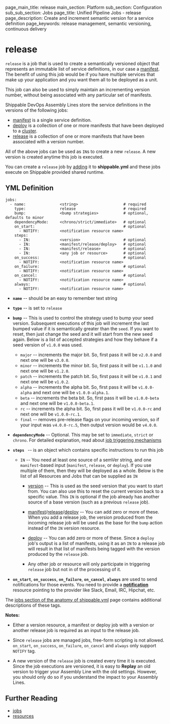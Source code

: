 page_main_title: release
main_section: Platform
sub_section: Configuration
sub_sub_section: Jobs
page_title: Unified Pipeline Jobs - release
page_description: Create and increment semantic version for a service definition
page_keywords: release management, semantic versioning, continuous delivery


# release
`release` is a job that is used to create a semantically versioned object that represents an immutable list of service definitions, in our case a [manifest](/platform/workflow/job/manifest/). The benefit of using this job would be if you have multiple services that make up your application and you want them all to be deployed as a unit.

This job can also be used to simply maintain an incrementing version number, without being associated with any particular set of manifests.


Shippable DevOps Assembly Lines store the service definitions in the versions of the following jobs:

* [manifest](/platform/workflow/job/manifest) is a single service definition.
* [deploy](/platform/workflow/job/deploy) is a collection of one or more manifests that have been deployed to a [cluster](/platform/workflow/resource/cluster/).
* [release](/platform/workflow/job/release) is a collection of one or more manifests that have been associated with a version number.

All of the above jobs can be used as `IN`s to create a new `release`. A new version is created anytime this job is executed.

You can create a `release` job by [adding](/platform/tutorial/workflow/crud-job#adding) it to **shippable.yml** and these jobs execute on Shippable provided shared runtime.


## YML Definition

```
jobs:
  - name:               <string>                    # required
    type:               release                     # required
    bump:               <bump strategies>           # optional, defaults to minor
    dependencyMode:     <chrono/strict/immediate>   # optional
    on_start:                                       # optional
      - NOTIFY:         <notification resource name>
    steps:
      - IN:             <version>                   # optional
      - IN:             <manifest/release/deploy>   # optional
      - IN:             <manifest/release>          # optional
      - IN:             <any job or resource>       # optional
    on_success:                                     # optional
      - NOTIFY:         <notification resource name>
    on_failure:                                     # optional
      - NOTIFY:         <notification resource name>
    on_cancel:                                      # optional
      - NOTIFY:         <notification resource name>
    always:                                         # optional
      - NOTIFY:         <notification resource name>
```

* **`name`** -- should be an easy to remember text string

* **`type`** -- is set to `release`

* **`bump`** -- This is used to control the strategy used to bump your seed version. Subsequent executions of this job will increment the last bumped value if it is semantically greater than the `seed`. If you want to reset, then just change the seed and it will start from the new seed again. Below is a list of accepted strategies and how they behave if a seed version of `v1.0.0` was used.
    * `major` -- increments the major bit. So, first pass it will be `v2.0.0` and next one will be `v3.0.0`.
    * `minor` -- increments the minor bit. So, first pass it will be `v1.1.0` and next one will be `v1.2.0`.
    * `patch` -- increments the patch bit. So, first pass it will be `v1.0.1` and next one will be `v1.0.2`.
    * `alpha` -- increments the alpha bit. So, first pass it will be `v1.0.0-alpha` and next one will be `v1.0.0-alpha.1`.
    * `beta` -- increments the beta bit. So, first pass it will be `v1.0.0-beta` and next one will be `v1.0.0-beta.1`.
    * `rc` -- increments the alpha bit. So, first pass it will be `v1.0.0-rc` and next one will be `v1.0.0-rc.1`.
    * `final` -- removes pre-release flags on your incoming version, so if your input was `v4.0.0-rc.5`, then output version would be `v4.0.0`.

* **`dependencyMode`** -- Optional. This may be set to `immediate`, `strict` or `chrono`. For detailed explanation, read about [job triggering mechanisms](/platform/workflow/job/overview/#job-trigger-modes)

* **`steps `** -- is an object which contains specific instructions to run this job
    * `IN` -- You need at least one source of a semVer string, and one `manifest`-based input (`manifest`, `release`, or `deploy`).  If you use multiple of them, then they will be deployed as a whole. Below is the list of all Resources and Jobs that can be supplied as `IN`
        * [version](/platform/workflow/resource/version/) -- This is used as the seed version that you want to start from. You can also use this to reset the current version back to a specific value.  This `IN` is optional if the job already has another source of a base version (such as a previous `release` job).

        * [manifest](/platform/workflow/job/manifest)/[release](/platform/workflow/job/release)/[deploy](/platform/workflow/job/deploy) -- You can add zero or more of these. When you add a release job, the version produced from the incoming release job will be used as the base for the `bump` action instead of the `IN` version resource.

        * [deploy](/platform/workflow/job/deploy) -- You can add zero or more of these. Since a `deploy` job's output is a list of manifests, using it as an `IN` to a release job will result in that list of manifests being tagged with the version produced by the `release` job.

        * Any other job or resource will only participate in triggering `release` job but not in of the processing of it.

* **`on_start`**, **`on_success`**, **`on_failure`**, **`on_cancel`**, **`always`** are used to send notifications for those events. You need to provide a [**notification**](/platform/workflow/resource/notification) resource pointing to the provider like Slack, Email, IRC, Hipchat, etc.

The [jobs section of the anatomy of shippable.yml](/platform/tutorial/workflow/shippable-yml/#jobs) page contains additional descriptions of these tags.

**Notes:**

- Either a version resource, a manifest or deploy job with a version or another release job is required as an input to the
release job.

- Since `release` jobs are managed jobs, free-form scripting is not allowed. `on_start`, `on_success`, `on_failure`, `on_cancel` and `always` only support `NOTIFY` tag.

- A new version of the `release` job is created every time it is executed. Since the job executions are versioned, it is easy to **Replay** an old version to trigger your Assembly Line with the old settings. However, you should only do so if you understand the impact to your Assembly Lines.

## Further Reading
* [jobs](/platform/workflow/job/overview)
* [resources](/platform/workflow/resource/overview)
